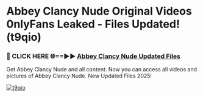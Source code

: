 # Abbey Clancy Nude Original Videos 0nlyFans Leaked - Files Updated! (t9qio)

<h3>🔴 CLICK HERE 🌐==►► <a href="https://tinyurl.com/yrmya6cz" rel="nofollow">Abbey Clancy Nude Updated Files</a></h3>

Get Abbey Clancy Nude and all content. Now you can access all videos and pictures of Abbey Clancy Nude. New Updated Files 2025!

[![t9qio](https://i.imgur.com/FMdXYCs.gif)](https://tinyurl.com/yrmya6cz)
